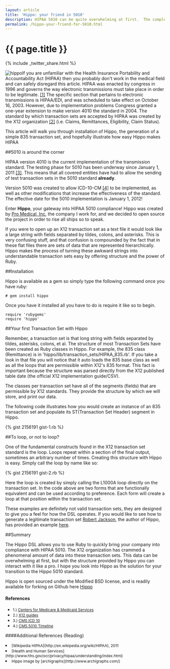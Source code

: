 ```yaml
---
layout: article
title: 'Hippo: your friend in 5010'
description: HIPAA 5010 can be quite overwhelming at first.  The complexity the X12 people have fit into a simple flat file consisting a string separated by tildes is very impressive.  However, now you have hippo. A DSL to create and read transactions sets  in pure ruby!
permalink: /hippo-your-friend-for-5010.html
---
```


# {{ page.title }}

{% include _twitter_share.html %}

<img src="http://www.jonathan-jackson.net/images/hippo.png" alt="hippo" class="span3" style="float:left;"/>If you are unfamiliar with the Health Insurance Portability and Accountability Act (HIPAA) then you probably don't work in the medical field and can safely disregard this article.  HIPAA was enacted by congress in 1996 and governs the way electronic transmissions must take place in order to be legitimate. <a href="footnote_1">[1]</a> The specific section that pertains to electronic transmissions is HIPAA/EDI, and was scheduled to take effect on October 16, 2003.  However, due to implementation problems Congress granted a one-year extension to make version 4010 the standard in 2004.  The standard by which transaction sets are accepted by HIPAA was created by the X12 organization  <a href="footnote_2">[2]</a> (i.e. Claims, Remittances, Eligibility, Claim Status).

This article will walk you through installation of Hippo, the generation of a simple 835 transaction set, and hopefully illustrate how easy Hippo makes HIPAA

##5010 is around the corner

HIPAA version 4010 is the current implementation of the transmission standard. The testing phase for 5010 has been underway since January 1, 2011 <a href="footnote_3">[3]</a>. This means that all covered entities have had to allow the sending of test transaction sets in the 5010 standard **already**.

Version 5010 was created to allow ICD-10-CM <a href="footnote_4">[4]</a> to be implemented, as well as other modifications that increase the effectiveness of the standard. The effective date for the 5010 implementation is January 1, 2012!

Enter **Hippo**, your gateway into HIPAA 5010 compliance!  Hippo was created by <a href="https://github.com/promedical" alt="promedicalinc github page">Pro Medical, Inc</a>, the company I work for, and we decided to open source the project in order to rise all ships so to speak.

If you were to open up an X12 transaction set as a text file it would look like a large string with fields separated by tildes, colons, and asterisks. This is very confusing stuff, and that confusion is compounded by the fact that in these flat files there are sets of data that are represented hierarchically.  Hippo makes the process of turning these awkward strings into understandable transaction sets easy by offering structure and the power of Ruby.

##Installation

Hippo is available as a gem so simply type the following command once you have ruby:

    # gem install hippo

Once you have it installed all you have to do is require it like so to begin.

    require 'rubygems'
    require 'hippo'

##Your first Transaction Set with Hippo

Remember, a transaction set is that long string with fields separated by tildes, asterisks, colons, et al.  The structure of most Transaction Sets have been created as Ruby classes in Hippo. For example, the 835 class (Remittance) is in 'hippo/lib/transaction_sets/HIPAA_835.rb'.  If you take a look in that file you will notice that it auto loads the 835 base class as well as all the loops that are permissible within X12's 835 format. This fact is important because the structure was parsed directly from the X12 published table date (the official X12 implementation guide/CSV).

The classes per transaction set have all of the segments (fields) that are permissible by X12 standards. They provide the structure by which we will store, and print our data.

The following code illustrates how you would create an instance of an 835 transaction set and populate its ST(Transaction Set Header) segment in Hippo.

{% gist 2156191 gist-1.rb %}

##To loop, or not to loop?


One of the fundamental constructs found in the X12 transaction set standard is the loop. Loops repeat within a section of the final output, sometimes an arbitrary number of times. Creating this structure with Hippo is easy. Simply call the loop by name like so:

{% gist 2156191 gist-2.rb %}

Here the loop is created by simply calling the L1000A loop directly on the transaction set. In the code above are two forms that are functionally equivalent and can be used according to preference. Each form will create a loop at that position within the transaction set.

These examples are definitely not valid transaction sets, they are designed to give you a feel for how the DSL operates.  If you would like to see how to generate a legitimate transaction set <a href="https://github.com/rjackson" alt="robert jackson's github page">Robert Jackson</a>, the author of Hippo, has provided an example <a href="https://github.com/promedical/hippo/blob/master/test/test_hipaa_835.rb">here</a>.

##Summary

The Hippo DSL allows you to use Ruby to quickly bring your company into compliance with HIPAA 5010.  The X12 organization has crammed a phenomenal amount of data into these transaction sets.  This data can be overwhelming at first, but with the structure provided by Hippo you can interact with it like a pro.  I hope you look into Hippo as the solution for your transition to the Hippo 5010 standard.

Hippo is open sourced under the Modified BSD license, and is readily available for forking on Github here <a href="https://github.com/promedical/hippo" alt="hippo github page">Hippo</a>


#### References
<ul>
<li><span  style="font-size:12px;">1.) <a id="footnote_1" href="http://www.cms.gov/HIPAAGenInfo/02_TheHIPAALawandRelated%20Information.asp#TopOfPage" alt="Centers for Medicare & Medicaid Services">Centers for Medicare & Medicaid Services</a></span></li>
<li><span  style="font-size:12px;">2.) <a id="footnote_2" href="http://www.x12.org/consolidatedguides/" alt="X12 organization">X12 guides</a></span></li>
<li><span  style="font-size:12px;">3.) <a id="footnote_3" href="https://www.cms.gov/icd10/" alt="ICD 10 information">CMS ICD 10</a></span></li>
<li><span  style="font-size:12px;">4.) <a id="footnote_4" href="https://www.cms.gov/ElectronicBillingEDITrans/18_5010D0.asp" alt="5010 Timeline">CMS 5010 Timeline</a></span></li>
</ul>

####Additional References (Reading)
<ui>
<li><span style="font-size:12px;">[Wikipedia HIPAA](http://en.wikipedia.org/wiki/HIPAA), 2011</span></li>
<li><span style="font-size:12px;">[Health and Human Services](http://www.hhs.gov/ocr/privacy/hipaa/understanding/index.html)</span></li>
<li><span style="font-size:12px;">Hippo image by [archigraphs](http://www.archigraphs.com/)</span></li>
</ul>